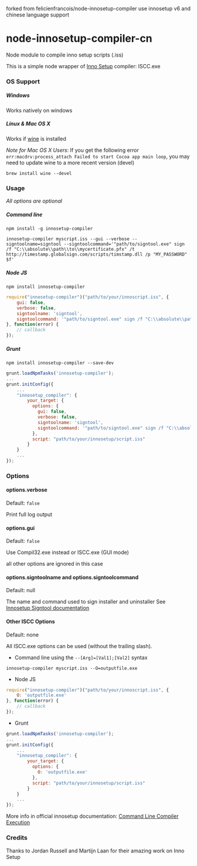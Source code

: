 forked from felicienfrancois/node-innosetup-compiler
use innosetup v6 and chinese language support

node-innosetup-compiler-cn
=======================

Node module to compile inno setup scripts (.iss)

This is a simple node wrapper of [Inno Setup](http://www.jrsoftware.org/isinfo.php) compiler: ISCC.exe

### OS Support

##### Windows

Works natively on windows

##### Linux & Mac OS X

Works if [wine](www.winehq.org) is installed

_Note for Mac OS X Users_:
If you get the following error `err:macdrv:process_attach Failed to start Cocoa app main loop`,
you may need to update wine to a more recent version (devel)
```
brew install wine --devel
```

### Usage

_All options are optional_

##### Command line

```shell
npm install -g innosetup-compiler
```

```shell
innosetup-compiler myscript.iss --gui --verbose --signtoolname=signtool --signtoolcommand='"path/to/signtool.exe" sign /f "C:\\absolute\\path\\to\\mycertificate.pfx" /t http://timestamp.globalsign.com/scripts/timstamp.dll /p "MY_PASSWORD" $f'
```

##### Node JS

```shell
npm install innosetup-compiler
```

```javascript
require("innosetup-compiler")("path/to/your/innoscript.iss", {
    gui: false,
    verbose: false,
    signtoolname: 'signtool',
    signtoolcommand: '"path/to/signtool.exe" sign /f "C:\\absolute\\path\\to\\mycertificate.pfx" /t http://timestamp.globalsign.com/scripts/timstamp.dll /p "MY_PASSWORD" $f'
}, function(error) {
    // callback
});
```

##### Grunt

```shell
npm install innosetup-compiler --save-dev
```

```javascript
grunt.loadNpmTasks('innosetup-compiler');
...
grunt.initConfig({
    ...
    "innosetup_compiler": {
        your_target: {
          options: {
            gui: false,
            verbose: false,
            signtoolname: 'signtool',
            signtoolcommand: '"path/to/signtool.exe" sign /f "C:\\absolute\\path\\to\\mycertificate.pfx" /t http://timestamp.globalsign.com/scripts/timstamp.dll /p "MY_PASSWORD" $f'
          },
          script: "path/to/your/innosetup/script.iss"
        }
    }
    ...
});
```

### Options

#### options.verbose
Default: `false`

Print full log output

#### options.gui
Default: `false`

Use Compil32.exe instead or ISCC.exe (GUI mode)

all other options are ignored in this case

#### options.signtoolname and options.signtoolcommand
Default: null

The name and command used to sign installer and uninstaller
See [Innosetup Signtool documentation](http://www.jrsoftware.org/ishelp/index.php?topic=setup_signtool)

#### Other ISCC Options
Default: none

All ISCC.exe options can be used (without the trailing slash).

- Command line using the `--[Arg]=[Val1];[Val2]` syntax
```shell
innosetup-compiler myscript.iss --O=outputfile.exe
```

- Node JS
```javascript
require("innosetup-compiler")("path/to/your/innoscript.iss", {
    O: 'outputfile.exe'
}, function(error) {
    // callback
});
```

- Grunt
```javascript
grunt.loadNpmTasks('innosetup-compiler');
...
grunt.initConfig({
    ...
    "innosetup_compiler": {
        your_target: {
          options: {
            O: 'outputfile.exe'
          },
          script: "path/to/your/innosetup/script.iss"
        }
    }
    ...
});
```

More info in official innosetup documentation: [Command Line Compiler Execution](http://www.jrsoftware.org/ishelp/index.php?topic=compilercmdline)

### Credits

Thanks to Jordan Russell and Martijn Laan for their amazing work on Inno Setup
